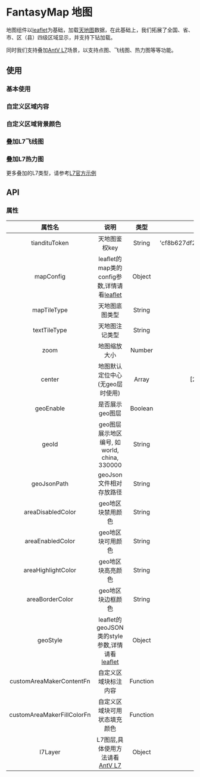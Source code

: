 # FantasyMap 地图

地图组件以[leaflet](https://leafletjs.cn/)为基础，加载[天地图](https://www.tianditu.gov.cn/)数据，在此基础上，我们拓展了全国、省、市、区（县）四级区域显示，并支持下钻加载。

同时我们支持叠加[AntV L7](https://l7.antv.antgroup.com/)场景，以支持点图、飞线图、热力图等等功能。



## 使用

### 基本使用

<demo src="./fantasy-map-demos/basic.vue"></demo>

### 自定义区域内容

<demo src="./fantasy-map-demos/custom-area-content.vue"></demo>

### 自定义区域背景颜色

<demo src="./fantasy-map-demos/custom-area-background-color.vue"></demo>

### 叠加L7飞线图

<demo src="./fantasy-map-demos/l7-line-scene.vue"></demo>

### 叠加L7热力图

<demo src="./fantasy-map-demos/l7-heat-scene.vue"></demo>

更多叠加的L7类型，请参考[L7官方示例](https://l7.antv.antgroup.com/examples)

## API

### 属性

| 属性名 | 说明 |  类型  | 默认值 |
| :----: | :--: | :----: | :----: |
|  tiandituToken  | 天地图鉴权key | String |  'cf8b627df2989291ecfc67605220bf98'  |
|  mapConfig  | leaflet的map类的config参数,详情请看[leaflet](https://leafletjs.com/reference.html#map-example) | Object |  无  |
|  mapTileType  | 天地图底图类型 | String |  'vec_w'  |
|  textTileType  | 天地图注记类型 | String |  'cva_w'  |
|  zoom  | 地图缩放大小 | Number |  8  |
|  center  | 地图默认定位中心(无geo层时使用) | Array |  [29.284433, 120.3]  |
|  geoEnable  | 是否展示geo图层 | Boolean |  true  |
|  geoId  | geo图层展示地区编号, 如world, china, 330000 | String |  '330000'  |
|  geoJsonPath  | geoJson文件相对存放路径 | String |  './geo-json/'  |
|  areaDisabledColor  | geo地区块禁用颜色 | String |  '#092867'  |
|  areaEnabledColor  | geo地区块可用颜色 | String |  '#0151C390'  |
|  areaHighlightColor  | geo地区块高亮颜色 | String |  '#049EFF'  |
|  areaBorderColor  | geo地区块边框颜色 | String |  '#00ffff'  |
|  geoStyle  | leaflet的geoJSON类的style参数,详情请看[leaflet](https://leafletjs.com/reference.html#geojson) | Object |  无  |
|  customAreaMakerContentFn  | 自定义区域块标注内容 | Function |  无  |
|  customAreaMakerFillColorFn  | 自定义区域块可用状态填充颜色 | Function |  无  |
|  l7Layer  | L7图层,具体使用方法请看[AntV L7](https://l7.antv.antgroup.com/tutorial/map/leaflet) | Object |  无  |
